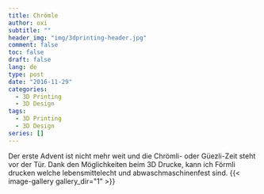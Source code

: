 ```yaml
---
title: Chrömle
author: oxi
subtitle: ""
header_img: "img/3dprinting-header.jpg"
comment: false
toc: false
draft: false
lang: de
type: post
date: "2016-11-29"
categories:
  - 3D Printing
  - 3D Design
tags:
  - 3D Printing
  - 3D Design
series: []
---
```

Der erste Advent ist nicht mehr weit und die Chrömli- oder Güezli-Zeit steht vor der Tür. Dank den Möglichkeiten beim 3D Drucke, kann ich Förmli drucken welche lebensmittelecht und abwaschmaschinenfest sind.
{{< image-gallery gallery_dir="1" >}}
